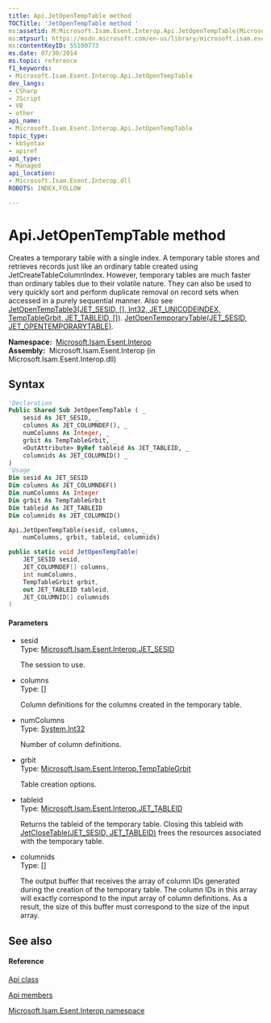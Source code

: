 ```yaml
---
title: Api.JetOpenTempTable method 
TOCTitle: 'JetOpenTempTable method '
ms:assetid: M:Microsoft.Isam.Esent.Interop.Api.JetOpenTempTable(Microsoft.Isam.Esent.Interop.JET_SESID,Microsoft.Isam.Esent.Interop.JET_COLUMNDEF[],System.Int32,Microsoft.Isam.Esent.Interop.TempTableGrbit,Microsoft.Isam.Esent.Interop.JET_TABLEID@,Microsoft.Isam.Esent.Interop.JET_COLUMNID[])
ms:mtpsurl: https://msdn.microsoft.com/en-us/library/microsoft.isam.esent.interop.api.jetopentemptable(v=EXCHG.10)
ms:contentKeyID: 55100773
ms.date: 07/30/2014
ms.topic: reference
f1_keywords:
- Microsoft.Isam.Esent.Interop.Api.JetOpenTempTable
dev_langs:
- CSharp
- JScript
- VB
- other
api_name: 
- Microsoft.Isam.Esent.Interop.Api.JetOpenTempTable
topic_type: 
- kbSyntax
- apiref
api_type: 
- Managed
api_location: 
- Microsoft.Isam.Esent.Interop.dll
ROBOTS: INDEX,FOLLOW

---
```


# Api.JetOpenTempTable method

Creates a temporary table with a single index. A temporary table stores and retrieves records just like an ordinary table created using JetCreateTableColumnIndex. However, temporary tables are much faster than ordinary tables due to their volatile nature. They can also be used to very quickly sort and perform duplicate removal on record sets when accessed in a purely sequential manner. Also see [JetOpenTempTable3(JET_SESID, \[\], Int32, JET_UNICODEINDEX, TempTableGrbit, JET_TABLEID, \[\])](dn292233\(v=exchg.10\).md). [JetOpenTemporaryTable(JET_SESID, JET_OPENTEMPORARYTABLE)](dn335326\(v=exchg.10\).md).

**Namespace:**  [Microsoft.Isam.Esent.Interop](hh596136\(v=exchg.10\).md)  
**Assembly:**  Microsoft.Isam.Esent.Interop (in Microsoft.Isam.Esent.Interop.dll)

## Syntax

``` vb
'Declaration
Public Shared Sub JetOpenTempTable ( _
    sesid As JET_SESID, _
    columns As JET_COLUMNDEF(), _
    numColumns As Integer, _
    grbit As TempTableGrbit, _
    <OutAttribute> ByRef tableid As JET_TABLEID, _
    columnids As JET_COLUMNID() _
)
'Usage
Dim sesid As JET_SESID
Dim columns As JET_COLUMNDEF()
Dim numColumns As Integer
Dim grbit As TempTableGrbit
Dim tableid As JET_TABLEID
Dim columnids As JET_COLUMNID()

Api.JetOpenTempTable(sesid, columns, _
    numColumns, grbit, tableid, columnids)
```

``` csharp
public static void JetOpenTempTable(
    JET_SESID sesid,
    JET_COLUMNDEF[] columns,
    int numColumns,
    TempTableGrbit grbit,
    out JET_TABLEID tableid,
    JET_COLUMNID[] columnids
)
```

#### Parameters

  - sesid  
    Type: [Microsoft.Isam.Esent.Interop.JET_SESID](hh596745\(v=exchg.10\).md)  
    
    The session to use.

<!-- end list -->

  - columns  
    Type: \[\]  
    
    Column definitions for the columns created in the temporary table.

<!-- end list -->

  - numColumns  
    Type: [System.Int32](https://docs.microsoft.com/dotnet/api/system.int32?redirectedfrom=MSDN)  
    
    Number of column definitions.

<!-- end list -->

  - grbit  
    Type: [Microsoft.Isam.Esent.Interop.TempTableGrbit](hh558517\(v=exchg.10\).md)  
    
    Table creation options.

<!-- end list -->

  - tableid  
    Type: [Microsoft.Isam.Esent.Interop.JET_TABLEID](hh566310\(v=exchg.10\).md)  
    
    Returns the tableid of the temporary table. Closing this tableid with [JetCloseTable(JET_SESID, JET_TABLEID)](dn292109\(v=exchg.10\).md) frees the resources associated with the temporary table.

<!-- end list -->

  - columnids  
    Type: \[\]  
    
    The output buffer that receives the array of column IDs generated during the creation of the temporary table. The column IDs in this array will exactly correspond to the input array of column definitions. As a result, the size of this buffer must correspond to the size of the input array.

## See also

#### Reference

[Api class](dn292211\(v=exchg.10\).md)

[Api members](dn292213\(v=exchg.10\).md)

[Microsoft.Isam.Esent.Interop namespace](hh596136\(v=exchg.10\).md)

